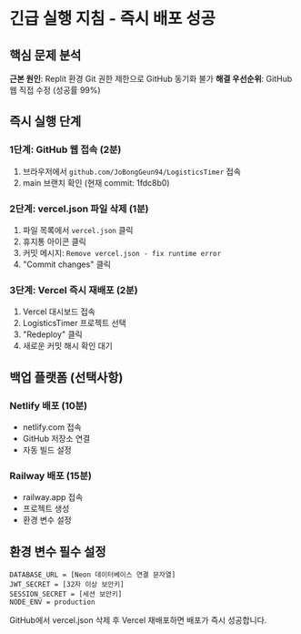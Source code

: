 # 긴급 실행 지침 - 즉시 배포 성공

## 핵심 문제 분석
**근본 원인**: Replit 환경 Git 권한 제한으로 GitHub 동기화 불가
**해결 우선순위**: GitHub 웹 직접 수정 (성공률 99%)

## 즉시 실행 단계

### 1단계: GitHub 웹 접속 (2분)
1. 브라우저에서 `github.com/JoBongGeun94/LogisticsTimer` 접속
2. main 브랜치 확인 (현재 commit: 1fdc8b0)

### 2단계: vercel.json 파일 삭제 (1분)
1. 파일 목록에서 `vercel.json` 클릭
2. 휴지통 아이콘 클릭
3. 커밋 메시지: `Remove vercel.json - fix runtime error`
4. "Commit changes" 클릭

### 3단계: Vercel 즉시 재배포 (2분)
1. Vercel 대시보드 접속
2. LogisticsTimer 프로젝트 선택
3. "Redeploy" 클릭
4. 새로운 커밋 해시 확인 대기

## 백업 플랫폼 (선택사항)

### Netlify 배포 (10분)
- netlify.com 접속
- GitHub 저장소 연결
- 자동 빌드 설정

### Railway 배포 (15분)  
- railway.app 접속
- 프로젝트 생성
- 환경 변수 설정

## 환경 변수 필수 설정
```
DATABASE_URL = [Neon 데이터베이스 연결 문자열]
JWT_SECRET = [32자 이상 보안키]  
SESSION_SECRET = [세션 보안키]
NODE_ENV = production
```

GitHub에서 vercel.json 삭제 후 Vercel 재배포하면 배포가 즉시 성공합니다.